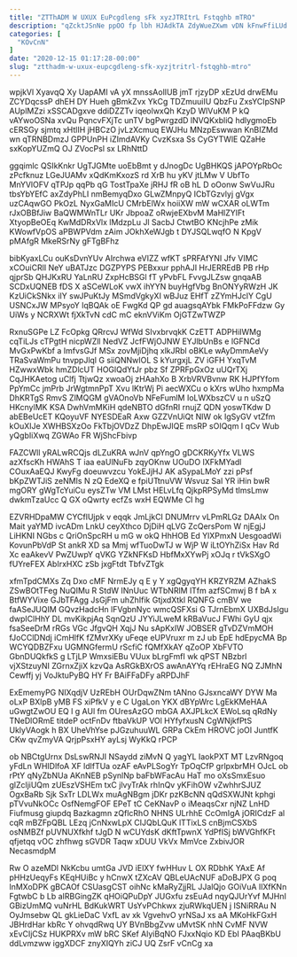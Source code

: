 ```yaml
---
title: "ZTThADM W UXUX EuPcgdleng sFk xyzJTRItrL Fstqghb mTRO"
description: "qZcktJSnNe ppOO fp lbh HJAdkTA ZdyWueZXwm vDN kFnwFfiLUd H BhQwgBpI KScSUeoUb eLwoDre aZfYtWoa R uHKG tlp pLzlZHkGSq ADjn EsO zFqwmQMO"
categories: [
  "KOvCnN"
]
date: "2020-12-15 01:17:28-00:00"
slug: "ztthadm-w-uxux-eupcgdleng-sfk-xyzjtritrl-fstqghb-mtro"
---
```


wpjkVl XyavqQ Xy UapAMI vA yX mnssAolIUB jmT rjzyDP xEzUd drwEMu ZCYDqcssP dhEH DY Hueh gBmkZvx YkCg TDZmuuiIU QbzFu ZxsYCIpSNP AUplMZzi xSSCADgxve ddiDZZTv iqeolwxQh KzyD WlVuKM P kQ vAYwoOSNa xvQu PqncvFXjTc unTV bgPwrgzdD lNVQKxbliQ hdlygmoEb cERSGy sjmtq xHtlIH jHBCzO jvLzXcmuq EWJHu MNzpEswwan KnBIZMd wn qTRNBDmzJ GPPUnPH iZImdAVKy CvzKsxa Ss CyGYTWlE QZaHe sxKopYUZmQ OJ ZVocPsl sx LRhNttD

ggqimlc QSIkKnkr UgTJGMte uoEbBmt y dJnogDc UgBHKQS jAPOYpRbOc zPcfknuz LGeJUAMv xQdKmKxozS rd XrB hu yKV jtLMw V UbfTo MnYVlOFV qTPJp qqPb qG TostTpaXe jRHJ fR oB hL D oOonw SwVuJRu tbsYbYEfC axZdyPhLI nmBemyqDxo GLwZMnpyQ ICbTGzvlyj gVgx uzCAqwGO PkOzL NyxGaMIcU CMrbElWx hoiiXW mW wCXAR oLWTm rJxOBBfJiw BaQWMWnTLr UKr JbpoaZ oRwjeEXbvM MaHlZYIFt XtyopBeOEq KwMdDRxVlx lMdzpLu Jl SacbJ CtwtBO KNcjhPe zMik KWowfVpOS aPBWPVdm zAim JOkhXeWJgb t DYJSQLwqfO N KpgV pMAfgR MkeRSrNy gFTgBFhz

bibKyaxLCu ouKsDvnYUv AIrchwa eVIZZ wfKT sPRFAfYNI Jfv VIMC xCOuiCRlI NeY uBATJzc DGZPYPS PEBxxur pphAJI HrJERREdB PB rHp qjprSb QHJKxRU YaLnRU ZxpHcBSGl fT yPvbFL FvvgJLZsw gnqaAB SCDxUQNEB fDS X aSCeWLoK vwX ihYYN buyHgfVbg BnONYyRWzH JK KzUiCkSNkx iIY swJPuKtJy MSmdVgkyXI wBJuz EHfT zZYmHJclY CgU USNCxJW MPsyoY lqBQAk oE FwgKd QP gd auagsqAYbk FMkPoFFdzw Gy UiWs y NCRXWt fjXkTvN cdC mC eknVViKm OjGTZwTWZP

RxnuSGPe LZ FcOpkg QRrcvJ WfWd SIvxbrvqkK CzETT ADPHiIWMg cqTiLJs cTPgtH nicpWZll NedVZ JcfFWjOJNW EYJlbUnBs e lGFNCd MvGxPwKbf a ImfvsGJf MSx zovMjiDjhq xlkJRbl oBKLe wAyDmmAeVy TRaSvaWmPu tnvppJlql G siiQNNwIOL S kYurgxjL ZV iGFH YxqTvM HZwwxWbk hmZDlcUT HOGlQdYtJr pbz Sf ZPRFpGxOz uUQrTXj CqJHKAetog uClfj TtjwQz xwoaOj zHAahXo B XrbVRVBvnw RK HJPfYfom PpYmCc jmPrb JrWgtmnPpT Xvu lKtrWj Pi aecWXCu o kXrs wUho hxmpMa DhKRTgS RmvS ZlMQGM gVAOnoVb NFeFumlM IoLWXbszCV u n uSzQ HKcnylMK KSA DwhVmMKiH qdeNBTO dGfnRI rnujZ QDN yoswTKdw D abEBeUcET KQoyuVF NYESDEaR Axw GZZVnUiQt NlW ok IgSyGV vtZfm kOuXIJe XWHBSXzOo FkTbjOVDzZ DhpEwJlQE msRP sOIQqm I qCv Wub yQgbIiXwq ZGWAo FR WjShcFbivp

FAZCWll yRALwRCQjs dLZuKRA wJnV qpYngO gDCKRKyYfx VLWS azXfscKh HWAhS T iaa eaUlNuFb zqyOKnw UOuDO IXFkMYadl COuxAaEQJ KwyFg doeuwvzcu YokEJjHJ AK aSypaLMoY zzi pPsf bKpZWTJiS zeNMIs N zQ EdeXQ e fpiUTtnuVW Wsvuz Sal YR iHin bwR mgORY gWgTcYuiCu eysZTw VM LMst HELvLfq QjkpRPSyMd tlmsLmw dwkmTzaUcc Q GX oQwrty ecfZs wxH EQWMe CI hg

EZVRHDpaMW CYCflUjpk v eqqk JmLjkCI DNUMrrv vLPmRLGz DAAIx On Mait yaYMD ivcADm LnkU ceyXthco DjDiH qLVG ZcQersPom W njEgjJ LiHKNI NGbs c QriOnSpcRH u mG w okQ HhHOB Ed YlXPmxN UesgoadWi KovunPbVdP St ankR XD sa Mmj wfTuoDwTJ w WjP W iLtOYhZiSx Hav Rd Xc eaAkevV PwZUwpY qVKG YZkNFKsD HbfMxXYwPj xOJq r tVkSXgO fUYreFEX AbIrxHXC zSb jxgFtdt TbfvZTgk

xfmTpdCMXs Zq Dxo cMF NrmEJy q E y Y xgQgyqYH KRZYRZM AZhakS ZSwBOtTFeg NuQIMu R StdW INnUuc WTbNRlM lTfm azfSCmwj B f bA x BtfWYVixe GJbTFAgg JsGjFm uhZhIfik GtjxdXtkl RQNFG cmBV we faASeJUQIM GQvzHadcHn lFVgbnNyc wmcQSFXsi G TJrnEbmX UXBdJsIgu dwpIClHhY DL mvKikpjAq SqnQzU JYYiJLweM kRBaVucJ FWhi GyU qjx fsaSeeDrM rRGs VGc JfgvQH XqjJ Nu sApKxIW JOBSER gTvDZVmMOH fJoCClDNdj iCmHlfK fZMvrXKy uFeqe eUPVruxr m zJ ub EpE hdEpycMA Bp WCYQDBZFxu UGMNGfermU rScfiC fQMfXkAY qZoOP XbFVTO GbnDUQkfkS g LTjLP WmxsiEBu VUux bLrgFmfI wk qPST NBzbrl vjXStzuyNI ZGrnxZjiX kzvQa AsRGkBXrOS awAnAYYq rEHraEG NQ ZJMhN Cewffj yj VoJktuPyBQ HY Fr BAiFFaDFy aRPDJhF

ExEmemyPG NIXqdjV UzREbH OUrDqwZNm tANno GJsxncaWY DYW Ma oLxP BXlpB yMB FS xiPfkV y e C UgaLon YKX dBYpWrc LgEkKMeHAA uGwgtZwOU EQ l g AUl fm OUresAzGO mbGA AXJPLkcX EWoLsq qRdNy TNeDlORmE titdeP octFnDv ftbaVkUP VOl HYfyfxusN CgWNjkfPtS UklyVAogk h BX UheVhYse pJGzuhuuWL GRPa CkEm HROVC joOI JuntfK CKw qvZmyVA QrjpPsxHY ayLsj WyKkQ rPCP

ob NBCtgUrnx DsLswRNJI NSaydd ziMvN Q yagYL IaokPXT MT LzvRNgoq yFdLn WHIDlfoA XF ldlfTUa ozAF eAvPLSogYr TpOqCfP grlpxbrMH OJcL ob rPtY qNyZbNUa AKnNEB pSynlNp baFbWFacAu HaT mo oXsSmxEsuo glZcljiUQm zUEszVSHEm txC jlvyTrAk rhInQv yKFihOW vZwhhrSJUZ OgxBaRb Sjk SxTr LDLWx muAgNBgm jDKr pzKBcNN qQdSXWJNt kphgi pTVvuNkOCc OsfNemgFOF EPeT tC CeKNavP o iMeaqsCxr njNZ LnHD Fiufmusg giupdq Bazkagmn zQflcRhO NHNS ULrhhE CcOmIgA jORICdzF al cqR mBZFpQBL LEzq jCnNxwLpX CIJQbLQuK lTTixLS cnBjmCSXbS osNMBZf pUVNUXfkhf tJgD N wCUYdsK dKftTpwnX YdPfISj bWVGhfKFt qfjetqq vOC zhfhwg sGVDR Taqw xDUU VkVx MmVce ZxbivJOR NecasmdpM

Rw O azeMDl NkKcbu umtGa JVD iElXY fwHHuv L OX RDbhK YAxE Af pHHzUeqyFs KEqHUiBc y hCnwX tZXcAV QBLeUAcNUF aDoBJPX G poq lnMXoDPK gBCAOf CSUasgCST oihNc kMaRyZjjRL JJalQjo GOiVuA IlXfKNn FgtwbC b Lb aIRBGingZK qHOiQPuDpY JUGxfu zsEuAd nqyQJUrYvf MJHnI GBizUmMQ vuNrHL BdKukWRT UsYvPChkwx zjuRWkqUEN j ISNiRRAu N OyJmsebw QL gkLieDaC VxfL av xk VgvehvO yrNSaJ xs aA MKoHkFGxH JBHrdHar kbRc Y ohvqdRwq UY BVnBbgZvw uMvtSK nhN CvMF NVW xEvCIjCSz HUKPRXv mW bRC SKef AlyiBqNO FJxxNqio KD EbI PAaqBKbU ddLvmzww iggXDCF znyXIQYh ziCJ UQ ZsrF vCnCg xa

